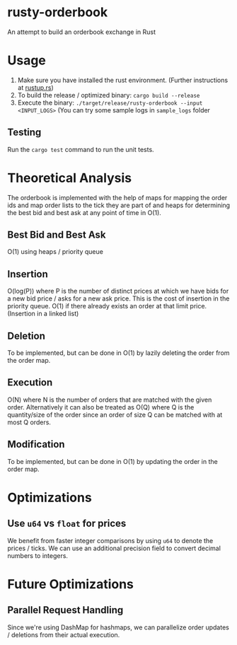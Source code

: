 # rusty-orderbook
An attempt to build an orderbook exchange in Rust

# Usage
1. Make sure you have installed the rust environment. (Further instructions at [rustup.rs](https://rustup.rs/))
2. To build the release / optimized binary: `cargo build --release`
3. Execute the binary: `./target/release/rusty-orderbook --input <INPUT_LOGS>` (You can try some sample logs in `sample_logs` folder

## Testing
Run the `cargo test` command to run the unit tests.

# Theoretical Analysis
The orderbook is implemented with the help of maps for mapping the order ids and map order lists to the tick they are part of and heaps for determining the best bid and best ask at any point of time in O(1).

## Best Bid and Best Ask
O(1) using heaps / priority queue

## Insertion
O(log(P)) where P is the number of distinct prices at which we have bids for a new bid price / asks for a new ask price. This is the cost of insertion in the priority queue.
O(1) if there already exists an order at that limit price. (Insertion in a linked list)

## Deletion
To be implemented, but can be done in O(1) by lazily deleting the order from the order map.

## Execution
O(N) where N is the number of orders that are matched with the given order. Alternatively it can also be treated as O(Q) where Q is the quantity/size of the order since an order of size Q can be matched with at most Q orders.

## Modification
To be implemented, but can be done in O(1) by updating the order in the order map.

# Optimizations

## Use `u64` vs `float` for prices
We benefit from faster integer comparisons by using `u64` to denote the prices / ticks. We can use an additional precision field to convert decimal numbers to integers.

# Future Optimizations

## Parallel Request Handling
Since we're using DashMap for hashmaps, we can parallelize order updates / deletions from their actual execution.
